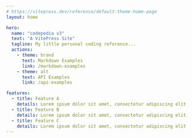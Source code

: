 ```yaml
---
# https://vitepress.dev/reference/default-theme-home-page
layout: home

hero:
  name: "codepedia v3"
  text: "A VitePress Site"
  tagline: My little personal coding reference...
  actions:
    - theme: brand
      text: Markdown Examples
      link: /markdown-examples
    - theme: alt
      text: API Examples
      link: /api-examples

features:
  - title: Feature A
    details: Lorem ipsum dolor sit amet, consectetur adipiscing elit
  - title: Feature B
    details: Lorem ipsum dolor sit amet, consectetur adipiscing elit
  - title: Feature C
    details: Lorem ipsum dolor sit amet, consectetur adipiscing elit
---
```


